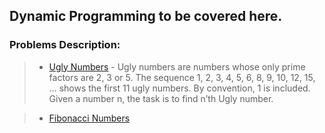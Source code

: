 ## Dynamic Programming to be covered here.

### Problems Description:
>- [Ugly Numbers](1.py)
    - Ugly numbers are numbers whose only prime factors are 2, 3 or 5. The sequence 1, 2, 3, 4, 5, 6, 8, 9, 10, 12, 15, … shows the first 11 ugly numbers. By convention, 1 is included. <br>
    Given a number n, the task is to find n’th Ugly number.
    
>- [Fibonacci Numbers](2.py)

